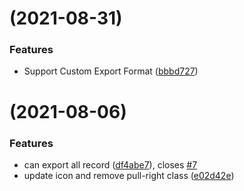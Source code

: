 # [](https://github.com/tu6ge/voyager-excel/compare/v2.1.0...v) (2021-08-31)


### Features

* Support Custom Export Format ([bbbd727](https://github.com/tu6ge/voyager-excel/commit/bbbd727bc6cd45a7440b52fe614ed9db2a4947dc))


# [](https://github.com/tu6ge/voyager-excel/compare/v2.0.0-beta1...v) (2021-08-06)


### Features

* can export all record ([df4abe7](https://github.com/tu6ge/voyager-excel/commit/df4abe795e17e66776a0523159c38f2f11f2a41a)), closes [#7](https://github.com/tu6ge/voyager-excel/issues/7)
* update icon and remove pull-right class ([e02d42e](https://github.com/tu6ge/voyager-excel/commit/e02d42e3dbd5f75e9dc23e06b4e8fb7d283196fd))



